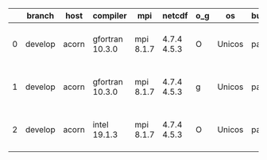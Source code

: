 |    | branch   | host   | compiler        | mpi       | netcdf      | o_g   | os     | build   | u_pass   | u_fail   | s_pass   | s_fail   | e_pass   | e_fail   | nuopc_pass   | nuopc_fail   | artifacts_hash                                                                                                                                       | modified                  |
|----|----------|--------|-----------------|-----------|-------------|-------|--------|---------|----------|----------|----------|----------|----------|----------|--------------|--------------|------------------------------------------------------------------------------------------------------------------------------------------------------|---------------------------|
|  0 | develop  | acorn  | gfortran 10.3.0 | mpi 8.1.7 | 4.7.4 4.5.3 | O     | Unicos | pass    | pending  | pending  | pending  | pending  | pending  | pending  | pending      | pending      | [artifacts](https://github.com/esmf-org/esmf-test-artifacts/tree/12b64e1b974e74b074646c4a83ec04d236ff5cdb/develop/acorn/gfortran/10.3.0/O/mpi/8.1.7) | 2022-03-29 01:24:19 +0000 |
|  1 | develop  | acorn  | gfortran 10.3.0 | mpi 8.1.7 | 4.7.4 4.5.3 | g     | Unicos | pass    | pending  | pending  | pending  | pending  | pending  | pending  | pending      | pending      | [artifacts](https://github.com/esmf-org/esmf-test-artifacts/tree/97e55ff567be4469c995e8f80417edc3e01bf59e/develop/acorn/gfortran/10.3.0/g/mpi/8.1.7) | 2022-03-29 01:24:58 +0000 |
|  2 | develop  | acorn  | intel 19.1.3    | mpi 8.1.7 | 4.7.4 4.5.3 | O     | Unicos | pass    | pending  | pending  | pending  | pending  | pending  | pending  | pending      | pending      | [artifacts](https://github.com/esmf-org/esmf-test-artifacts/tree/aeec79885ac70b8fcf3c348e9b5f6183ed62f0c5/develop/acorn/intel/19.1.3/O/mpi/8.1.7)    | 2022-03-29 01:26:43 +0000 |